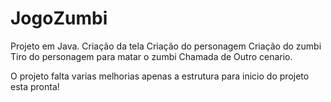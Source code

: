 # JogoZumbi

Projeto em Java.
Criação da tela
Criação do personagem
Criação do zumbi
Tiro do personagem para matar o zumbi
Chamada de Outro cenario.

O projeto falta varias melhorias apenas a estrutura para inicio do projeto esta pronta!
